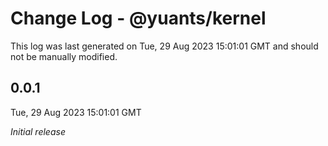 # Change Log - @yuants/kernel

This log was last generated on Tue, 29 Aug 2023 15:01:01 GMT and should not be manually modified.

## 0.0.1
Tue, 29 Aug 2023 15:01:01 GMT

_Initial release_

